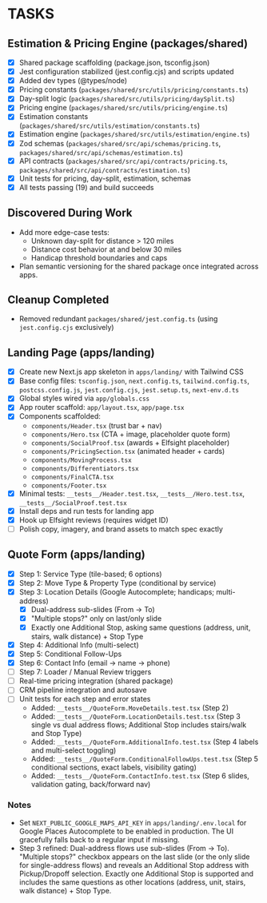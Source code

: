 # TASKS

## Estimation & Pricing Engine (packages/shared)

- [x] Shared package scaffolding (package.json, tsconfig.json)
- [x] Jest configuration stabilized (jest.config.cjs) and scripts updated
- [x] Added dev types (@types/node)
- [x] Pricing constants (`packages/shared/src/utils/pricing/constants.ts`)
- [x] Day-split logic (`packages/shared/src/utils/pricing/daySplit.ts`)
- [x] Pricing engine (`packages/shared/src/utils/pricing/engine.ts`)
- [x] Estimation constants (`packages/shared/src/utils/estimation/constants.ts`)
- [x] Estimation engine (`packages/shared/src/utils/estimation/engine.ts`)
- [x] Zod schemas (`packages/shared/src/api/schemas/pricing.ts`, `packages/shared/src/api/schemas/estimation.ts`)
- [x] API contracts (`packages/shared/src/api/contracts/pricing.ts`, `packages/shared/src/api/contracts/estimation.ts`)
- [x] Unit tests for pricing, day-split, estimation, schemas
 - [x] All tests passing (19) and build succeeds

## Discovered During Work

- Add more edge-case tests:
  - Unknown day-split for distance > 120 miles
  - Distance cost behavior at and below 30 miles
  - Handicap threshold boundaries and caps
- Plan semantic versioning for the shared package once integrated across apps.

## Cleanup Completed

- Removed redundant `packages/shared/jest.config.ts` (using `jest.config.cjs` exclusively)

## Landing Page (apps/landing)

- [x] Create new Next.js app skeleton in `apps/landing/` with Tailwind CSS
- [x] Base config files: `tsconfig.json`, `next.config.ts`, `tailwind.config.ts`, `postcss.config.js`, `jest.config.cjs`, `jest.setup.ts`, `next-env.d.ts`
- [x] Global styles wired via `app/globals.css`
- [x] App router scaffold: `app/layout.tsx`, `app/page.tsx`
- [x] Components scaffolded:
  - `components/Header.tsx` (trust bar + nav)
  - `components/Hero.tsx` (CTA + image, placeholder quote form)
  - `components/SocialProof.tsx` (awards + Elfsight placeholder)
  - `components/PricingSection.tsx` (animated header + cards)
  - `components/MovingProcess.tsx`
  - `components/Differentiators.tsx`
  - `components/FinalCTA.tsx`
  - `components/Footer.tsx`
- [x] Minimal tests: `__tests__/Header.test.tsx`, `__tests__/Hero.test.tsx`, `__tests__/SocialProof.test.tsx`
- [x] Install deps and run tests for landing app
- [x] Hook up Elfsight reviews (requires widget ID)
- [ ] Polish copy, imagery, and brand assets to match spec exactly

## Quote Form (apps/landing)

- [x] Step 1: Service Type (tile-based; 6 options)
- [x] Step 2: Move Type & Property Type (conditional by service)
- [x] Step 3: Location Details (Google Autocomplete; handicaps; multi-address)
  - [x] Dual-address sub-slides (From → To)
  - [x] "Multiple stops?" only on last/only slide
  - [x] Exactly one Additional Stop, asking same questions (address, unit, stairs, walk distance) + Stop Type
- [x] Step 4: Additional Info (multi-select)
- [x] Step 5: Conditional Follow-Ups
- [x] Step 6: Contact Info (email → name → phone)
- [ ] Step 7: Loader / Manual Review triggers
- [ ] Real-time pricing integration (shared package)
- [ ] CRM pipeline integration and autosave
- [ ] Unit tests for each step and error states
  - Added: `__tests__/QuoteForm.MoveDetails.test.tsx` (Step 2)
  - Added: `__tests__/QuoteForm.LocationDetails.test.tsx` (Step 3 single vs dual address flows; Additional Stop includes stairs/walk and Stop Type)
  - Added: `__tests__/QuoteForm.AdditionalInfo.test.tsx` (Step 4 labels and multi-select toggling)
  - Added: `__tests__/QuoteForm.ConditionalFollowUps.test.tsx` (Step 5 conditional sections, exact labels, visibility gating)
  - Added: `__tests__/QuoteForm.ContactInfo.test.tsx` (Step 6 slides, validation gating, back/forward nav)

### Notes
- Set `NEXT_PUBLIC_GOOGLE_MAPS_API_KEY` in `apps/landing/.env.local` for Google Places Autocomplete to be enabled in production. The UI gracefully falls back to a regular input if missing.
 - Step 3 refined: Dual-address flows use sub-slides (From → To). "Multiple stops?" checkbox appears on the last slide (or the only slide for single-address flows) and reveals an Additional Stop address with Pickup/Dropoff selection. Exactly one Additional Stop is supported and includes the same questions as other locations (address, unit, stairs, walk distance) + Stop Type.
